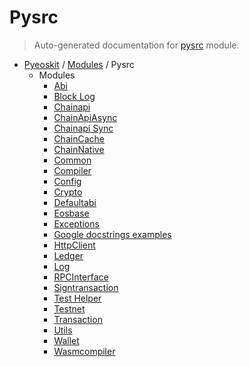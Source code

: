 # Pysrc

> Auto-generated documentation for [pysrc](https://github.com/fullon-labs/pyflonkit/blob/master/pysrc/__init__.py) module.

- [Pyeoskit](../README.md#pyflonkit-index) / [Modules](../MODULES.md#pyflonkit-modules) / Pysrc
    - Modules
        - [Abi](ABI.md#abi)
        - [Block Log](block_log.md#block-log)
        - [Chainapi](chainapi.md#chainapi)
        - [ChainApiAsync](chainapi_async.md#chainapiasync)
        - [Chainapi Sync](chainapi_sync.md#chainapi-sync)
        - [ChainCache](chaincache.md#chaincache)
        - [ChainNative](chainnative.md#chainnative)
        - [Common](common.md#common)
        - [Compiler](compiler.md#compiler)
        - [Config](config.md#config)
        - [Crypto](crypto.md#crypto)
        - [Defaultabi](defaultabi.md#defaultabi)
        - [Eosbase](eosBase.md#eosbase)
        - [Exceptions](exceptions.md#exceptions)
        - [Google docstrings examples](google_docstring.md#google-docstrings-examples)
        - [HttpClient](http_client.md#httpclient)
        - [Ledger](ledger.md#ledger)
        - [Log](log.md#log)
        - [RPCInterface](rpc_interface.md#rpcinterface)
        - [Signtransaction](signTransaction.md#signtransaction)
        - [Test Helper](test_helper.md#test-helper)
        - [Testnet](testnet.md#testnet)
        - [Transaction](transaction.md#transaction)
        - [Utils](utils.md#utils)
        - [Wallet](wallet.md#wallet)
        - [Wasmcompiler](wasmcompiler.md#wasmcompiler)
